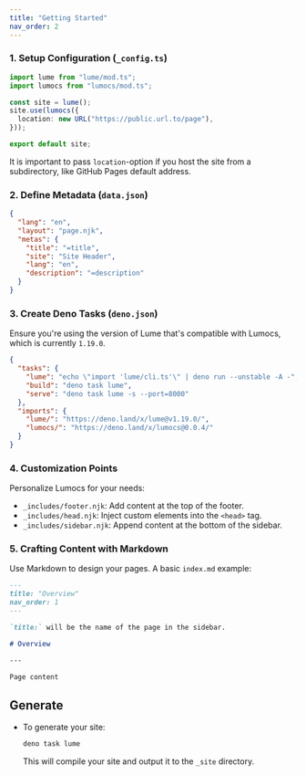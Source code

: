 ```yaml
---
title: "Getting Started"
nav_order: 2
---
```


### 1. Setup Configuration (`_config.ts`)

```typescript
import lume from "lume/mod.ts";
import lumocs from "lumocs/mod.ts";

const site = lume();
site.use(lumocs({
  location: new URL("https://public.url.to/page"),
}));

export default site;
```

It is important to pass `location`-option if you host the site from a
subdirectory, like GitHub Pages default address.

### 2. Define Metadata (`data.json`)

```json
{
  "lang": "en",
  "layout": "page.njk",
  "metas": {
    "title": "=title",
    "site": "Site Header",
    "lang": "en",
    "description": "=description"
  }
}
```

### 3. Create Deno Tasks (`deno.json`)

Ensure you're using the version of Lume that's compatible with Lumocs, which is
currently `1.19.0`.

```json
{
  "tasks": {
    "lume": "echo \"import 'lume/cli.ts'\" | deno run --unstable -A -",
    "build": "deno task lume",
    "serve": "deno task lume -s --port=8000"
  },
  "imports": {
    "lume/": "https://deno.land/x/lume@v1.19.0/",
    "lumocs/": "https://deno.land/x/lumocs@0.0.4/"
  }
}
```

### 4. Customization Points

Personalize Lumocs for your needs:

- `_includes/footer.njk`: Add content at the top of the footer.
- `_includes/head.njk`: Inject custom elements into the `<head>` tag.
- `_includes/sidebar.njk`: Append content at the bottom of the sidebar.

### 5. Crafting Content with Markdown

Use Markdown to design your pages. A basic `index.md` example:

```markdown
---
title: "Overview"
nav_order: 1
---

`title:` will be the name of the page in the sidebar.

# Overview

---

Page content
```

## Generate

- To generate your site:

  ```bash
  deno task lume
  ```

  This will compile your site and output it to the `_site` directory.
